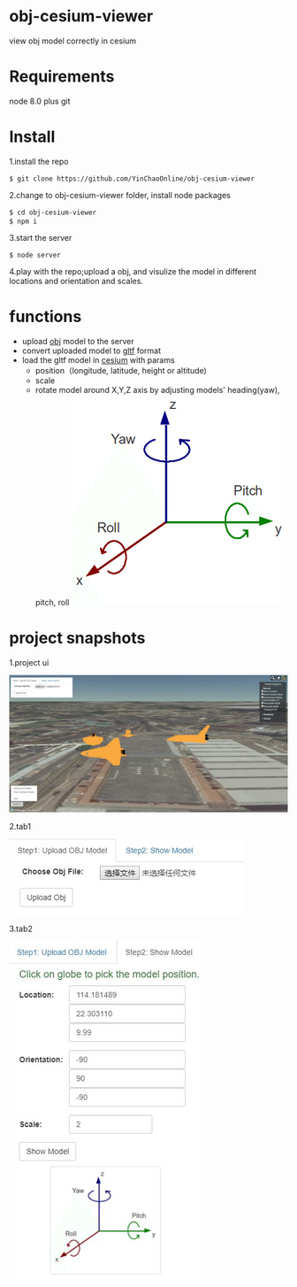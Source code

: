 # obj-cesium-viewer
view obj model correctly in cesium

# Requirements
node 8.0 plus
git

# Install
1.install the repo
```
$ git clone https://github.com/YinChaoOnline/obj-cesium-viewer
```

2.change to obj-cesium-viewer folder, install node packages
```
$ cd obj-cesium-viewer
$ npm i
```

3.start the server
```
$ node server
```

4.play with the repo;upload a obj, and visulize the model in different locations and orientation and scales.

# functions
- upload [obj](https://en.wikipedia.org/wiki/Wavefront_.obj_file) model to the server
- convert uploaded model to [gltf](https://github.com/KhronosGroup/glTF) format
- load the gltf model in [cesium](https://cesiumjs.org/) with params
  * position（longitude, latitude, height or altitude)
  * scale
  * rotate model around X,Y,Z axis by adjusting models' heading(yaw), pitch, roll
  ![](doc/img/Pitch-roll-and-yaw-of-the-tag.png)

# project snapshots
1.project ui

![](doc/img/main1.jpg)

2.tab1

![](doc/img/main2.jpg)

3.tab2

![](doc/img/main3.jpg)
